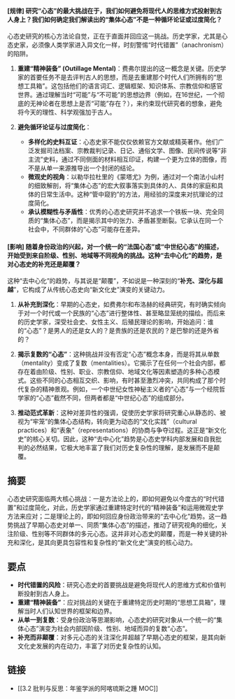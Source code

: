 #### [规律] 研究“心态”的最大挑战在于，我们如何避免将现代人的思维方式投射到古人身上？我们如何确定我们解读出的“集体心态”不是一种循环论证或过度简化？

心态史研究的核心方法论自觉，正在于直面并回应这一挑战。历史学家，尤其是心态史家，必须像人类学家进入异文化一样，时刻警惕“时代错置”（anachronism）的陷阱。

1.  **重建“精神装备” (Outillage Mental)**：费弗尔提出的这一概念是关键。历史学家的首要任务不是去评判古人的思想，而是去重建那个时代人们所拥有的“思想工具箱”。这包括他们的语言词汇、逻辑框架、知识体系、宗教信仰和感官世界。通过理解当时“可能”与“不可能”的思想边界（例如，在16世纪，一个彻底的无神论者在思想上是否“可能”存在？），来约束现代研究者的想象，避免将今天的理性、科学观强加于古人。

2.  **避免循环论证与过度简化**：
    *   **多样化的史料互证**：心态史家不能仅仅依赖官方文献或精英著作。他们广泛发掘司法档案、宗教裁判记录、日记、通俗文学、图像、民间传说等“非主流”史料，通过不同侧面的材料相互印证，构建一个更为立体的图像，而不是从单一来源推导出一个封闭的结论。
    *   **微观史的视角**：以勒华拉杜里的《蒙塔尤》为例，通过对一个南法小山村的细致解剖，将“集体心态”的宏大叙事落实到具体的人、具体的家庭和具体的日常生活中。这种“管中窥豹”的方法，用经验的深度来对抗理论的过度简化。
    *   **承认模糊性与矛盾性**：优秀的心态史研究并不追求一个铁板一块、完全同质的“集体心态”，而是揭示其中的张力、矛盾甚至断裂。它承认在同一个社会中，不同群体的“心态”可能存在差异。

#### [影响] 随着身份政治的兴起，对一个统一的“法国心态”或“中世纪心态”的描述，开始受到来自阶级、性别、地域等不同视角的挑战。这种“去中心化”的趋势，是对心态史的补充还是颠覆？

这种“去中心化”的趋势，与其说是“颠覆”，不如说是一种深刻的“**补充、深化与超越**”，它构成了从传统心态史向“新文化史”演变的关键动力。

1.  **从补充到深化**：早期的心态史，如费弗尔和布洛赫的经典研究，有时确实倾向于对一个时代或一个民族的“心态”进行整体性、甚至略显笼统的描绘。而后来的历史学家，深受社会史、女性主义、后殖民理论的影响，开始追问：谁的“心态”？是男人的还是女人的？是贵族的还是农民的？是巴黎的还是外省的？

2.  **揭示复数的“心态”**：这种挑战并没有否定“心态”概念本身，而是将其从单数（mentality）变成了复数（mentalities）。它揭示了在任何一个社会内部，都存在着由阶级、性别、职业、宗教信仰、地域文化等因素塑造的多种心态模式。这些不同的心态相互交织、影响，有时甚至激烈冲突，共同构成了那个时代复杂的精神景观。例如，一个中世纪女性神秘主义者的“心态”与一个经院哲学家的“心态”截然不同，但两者都是“中世纪心态”的组成部分。

3.  **推动范式革新**：这种对差异性的强调，促使历史学家将研究重心从静态的、被视为“牢笼”的集体心态结构，转向更为动态的“文化实践”（cultural practices）和“表象”（representations）的协商与争夺过程。这正是“新文化史”的核心关切。因此，这种“去中心化”趋势是心态史学科内部发展和自我批判的必然结果，它极大地丰富了我们对历史复杂性的理解，是发展而不是颠覆。

## 摘要

心态史研究面临两大核心挑战：一是方法论上的，即如何避免以今度古的“时代错置”和过度简化，对此，历史学家通过重建特定时代的“精神装备”和运用微观史学方法来应对；二是理论上的，即如何回应身份政治带来的“去中心化”趋势。这一趋势挑战了早期心态史对单一、同质“集体心态”的描述，推动了研究视角的细化，关注阶级、性别等不同群体的多元心态。这并非对心态史的颠覆，而是一种关键的补充和深化，是其向更具包容性和复杂性的“新文化史”演变的核心动力。

## 要点

- **时代错置的风险**：研究心态史的首要挑战是避免将现代人的思维方式和价值判断投射到古人身上。
- **重建“精神装备”**：应对挑战的关键在于重建特定历史时期的“思想工具箱”，理解当时人们认知世界的框架和边界。
- **从单一到复数**：受身份政治等思潮影响，心态史的研究对象从一个统一的“集体心态”演变为社会内部因阶级、性别、地域而异的复数“心态”。
- **补充而非颠覆**：对多元心态的关注深化并超越了早期心态史的框架，是其向新文化史发展的内在动力，丰富了对历史复杂性的认知。

## 链接

- [[3.2 批判与反思：年鉴学派的阿喀琉斯之踵 MOC]]

